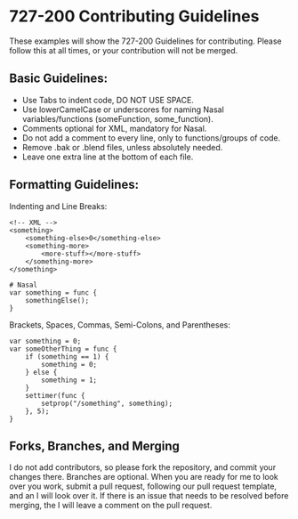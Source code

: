 # 727-200 Contributing Guidelines

These examples will show the 727-200 Guidelines for contributing. Please follow this at all times, or your contribution will not be merged.

## Basic Guidelines:
- Use Tabs to indent code, DO NOT USE SPACE.
- Use lowerCamelCase or underscores for naming Nasal variables/functions (someFunction, some_function).
- Comments optional for XML, mandatory for Nasal.
- Do not add a comment to every line, only to functions/groups of code.
- Remove .bak or .blend files, unless absolutely needed.
- Leave one extra line at the bottom of each file.

## Formatting Guidelines:
Indenting and Line Breaks:
```
<!-- XML -->
<something>
	<something-else>0</something-else>
	<something-more>
		<more-stuff></more-stuff>
	</something-more>
</something>
```

```
# Nasal
var something = func {
	somethingElse();
}
```
Brackets, Spaces, Commas, Semi-Colons, and Parentheses:
```
var something = 0;
var someOtherThing = func {
	if (something == 1) {
		something = 0;
	} else {
		something = 1;
	}
	settimer(func {
		setprop("/something", something);
	}, 5);
}
```

## Forks, Branches, and Merging
I do not add contributors, so please fork the repository, and commit your changes there. Branches are optional. When you are ready for me to look over you work, submit a pull request, following our pull request template, and an I will look over it. If there is an issue that needs to be resolved before merging, the I will leave a comment on the pull request.

